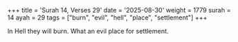 +++
title = 'Surah 14, Verses 29'
date = '2025-08-30'
weight = 1779
surah = 14
ayah = 29
tags = ["burn", "evil", "hell", "place", "settlement"]
+++

In Hell they will burn. What an evil place for settlement.